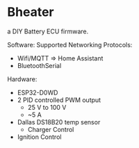 # Bheater
a DIY Battery ECU firmware.

Software:
Supported Networking Protocols:
- Wifi/MQTT => Home Assistant
- BluetoothSerial

Hardware:
- ESP32-D0WD
- 2 PID controlled PWM output 
    - 25 V to 100 V 
    - ~5 A
- Dallas DS18B20 temp sensor
  - Charger Control
- Ignition Control
